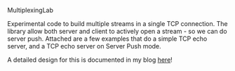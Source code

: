 MultiplexingLab

Experimental code to build multiple streams in a single TCP connection.
The library allow both server and client to actively open a stream - so we can do server push.
Attached are a few examples that do a simple TCP echo server, and a TCP echo server on Server Push mode.

A detailed design for this is documented in my blog [here](http://andrew-technical.blogspot.com/2014/06/homemade-internet-service-relay-i.html)!